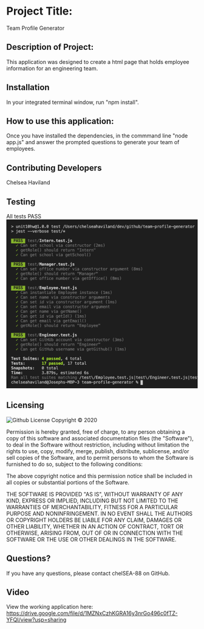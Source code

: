 
  # Project Title: 
  Team Profile Generator

  ## Description of Project: 
  This application was designed to create a html page that holds employee information for an engineering team. 

  
  ## Installation
  In your integrated terminal window, run "npm install".

  ## How to use this application:
  Once you have installed the dependencies, in the commmand line "node app.js" and answer the prompted questions to generate your team of employees.

  ## Contributing Developers
  Chelsea Haviland

  ## Testing
  All tests PASS
  ![](/assets/tests.png)

  ## Licensing
  ![Github License](https://img.shields.io/badge/license-MIT-yellowgreen.svg)
  Copyright © 2020 <copyright holders>

Permission is hereby granted, free of charge, to any person obtaining a copy
of this software and associated documentation files (the "Software"), to deal
in the Software without restriction, including without limitation the rights
to use, copy, modify, merge, publish, distribute, sublicense, and/or sell
copies of the Software, and to permit persons to whom the Software is
furnished to do so, subject to the following conditions:

The above copyright notice and this permission notice shall be included in all
copies or substantial portions of the Software.

THE SOFTWARE IS PROVIDED "AS IS", WITHOUT WARRANTY OF ANY KIND, EXPRESS OR
IMPLIED, INCLUDING BUT NOT LIMITED TO THE WARRANTIES OF MERCHANTABILITY,
FITNESS FOR A PARTICULAR PURPOSE AND NONINFRINGEMENT. IN NO EVENT SHALL THE
AUTHORS OR COPYRIGHT HOLDERS BE LIABLE FOR ANY CLAIM, DAMAGES OR OTHER
LIABILITY, WHETHER IN AN ACTION OF CONTRACT, TORT OR OTHERWISE, ARISING FROM,
OUT OF OR IN CONNECTION WITH THE SOFTWARE OR THE USE OR OTHER DEALINGS IN THE
SOFTWARE.

  ## Questions?

  If you have any questions, please contact chelSEA-88 on GitHub.
  
  ## Video
  View the working application here:
  https://drive.google.com/file/d/1MZNxCzhKGRA16y3nrGo496c0fTZ-YFQI/view?usp=sharing
